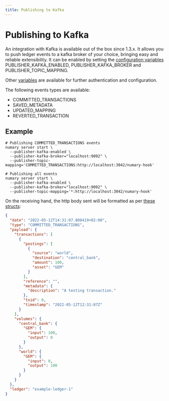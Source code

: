 ```yaml
---
title: Publishing to Kafka
---
```


# Publishing to Kafka

An integration with Kafka is available out of the box since 1.3.x. It allows you to push ledger events to a kafka broker of your choice, bringing easy and reliable extensibility. It can be enabled by setting the [configuration variables](/oss/ledger/operations/env-vars) PUBLISHER_KAFKA_ENABLED, PUBLISHER_KAFKA_BROKER and PUBLISHER_TOPIC_MAPPING.

Other [variables](/oss/ledger/operations/env-vars) are available for further authentication and configuration.

The following events types are available:

* COMMITTED_TRANSACTIONS
* SAVED_METADATA
* UPDATED_MAPPING
* REVERTED_TRANSACTION

## Example

```shell
# Publishing COMMITTED_TRANSACTIONS events
numary server start \
  --publisher-kafka-enabled \
  --publisher-kafka-broker="localhost:9092" \
  --publisher-topic-mapping='COMMITTED_TRANSACTIONS:http://localhost:3042/numary-hook'

# Publishing all events
numary server start \
  --publisher-kafka-enabled \
  --publisher-kafka-broker="localhost:9092" \
  --publisher-topic-mapping='*:http://localhost:3042/numary-hook'
```

On the receiving hand, the http body sent will be formatted as per [these structs](https://github.com/numary/ledger/blob/main/pkg/bus/message.go#L8):

```json
{
  "date": "2022-05-12T14:31:07.808419+02:00",
  "type": "COMMITTED_TRANSACTIONS",
  "payload": {
    "transactions": [
      {
        "postings": [
          {
            "source": "world",
            "destination": "central_bank",
            "amount": 100,
            "asset": "GEM"
          }
        ],
        "reference": "",
        "metadata": {
          "description": "A testing transaction."
        },
        "txid": 0,
        "timestamp": "2022-05-12T12:31:07Z"
      }
    ],
    "volumes": {
      "central_bank": {
        "GEM": {
          "input": 100,
          "output": 0
        }
      },
      "world": {
        "GEM": {
          "input": 0,
          "output": 100
        }
      }
    }
  },
  "ledger": "example-ledger-1"
}
```